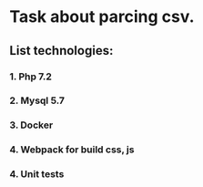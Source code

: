 # Task about parcing csv.
## List technologies:
### 1. Php 7.2
### 2. Mysql 5.7
### 3. Docker
### 4. Webpack for build css, js
### 4. Unit tests
